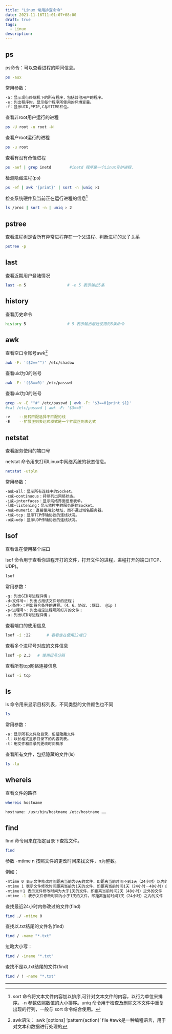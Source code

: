 ```yaml
---
title: "Linux 常用排查命令"
date: 2021-11-16T11:01:07+08:00
draft: true
tags:
  - Linux
description:
---
```




## ps

ps命令：可以查看进程的瞬间信息。

```bash
ps -aux
```

常用参数：

```bash
-a：显示现行终端机下的所有程序，包括其他用户的程序。
-e：列出程序时，显示每个程序所使用的环境变量。
-f：显示UID,PPIP,C与STIME栏位。
```



查看非root用户运行的进程

```bash
ps -U root -u root -N
```

查看户root运行的进程

```bash
ps -u root
```

查看有没有奇怪进程

```bash
ps -aef | grep inetd        #inetd 程序是一个Linux守护进程.
```

检测隐藏进程(ps)

```bash
ps -ef | awk '{print}' | sort -n |uniq >1
```

检查系统硬件及当前正在运行进程的信息[^1]

```bash
ls /proc | sort -n | uniq > 2
```





## pstree

查看进程树是否所有异常进程存在一个父进程、判断进程的父子关系

```bash
pstree -p
```



## last

查看近期用户登陆情况

```bash
last -n 5                  # -n 5 表示输出5条
```

## history

查看历史命令

```bash
history 5                  # 5 表示输出最近使用的5条命令
```



## awk

查看空口令账号awk[^2]

```bash
awk -F: '($2=="")' /etc/shadow
```



查看uid为0的账号

```bash
awk -F: '($3==0)' /etc/passwd
```



查看uid为0的账号

```bash
grep -v -E "^#" /etc/passwd | awk -F: '$3==0{print $1}'
#cat /etc/passwd | awk -F: '$3==0'
```

```bash
-v    --反转匹配选择不匹配的线
-E    --扩展正则表达式模式是一个扩展正则表达式
```

## netstat

查看服务使用的端口号

netstat 命令用来打印Linux中网络系统的状态信息。

```bash
netstat -utpln
```

常用参数：

```bash
-a或–all：显示所有连线中的Socket。
-c或–continuous：持续列出网络状态。
-i或–interfaces：显示网络界面信息表单。
-l或–listening：显示监控中的服务器的Socket。
-n或–numeric：直接使用ip地址，而不通过域名服务器。
-t或–tcp：显示TCP传输协议的连线状况。
-u或–udp：显示UDP传输协议的连线状况。
```



## lsof

查看谁在使用某个端口

lsof 命令用于查看你进程开打的文件，打开文件的进程，进程打开的端口(TCP、UDP)。

```bash
lsof
```

常用参数：

```bash
-g：列出GID号进程详情；
-d<文件号>：列出占用该文件号的进程；
-i<条件>：列出符合条件的进程。（4、6、协议、:端口、 @ip ）
-p<进程号>：列出指定进程号所打开的文件；
-u：列出UID号进程详情；
```



查看端口的使用信息

```bash
lsof -i :22       # 看看谁在使用22端口
```

查看多个进程号对应的文件信息

```bash
lsof -p 2,3   # 使用逗号分隔 
```

查看所有tcp网络连接信息

```bash
lsof -i tcp
```



## ls

ls 命令用来显示目标列表，不同类型的文件颜色也不同

```bash
ls
```

常用参数：

```bash
-a：显示所有文件及目录，包括隐藏文件
-l：以长格式显示目录下的内容列表。
-t：用文件和目录的更改时间排序
```

查看所有文件，包括隐藏的文件(ls)

```bash
ls -la
```



## whereis

查看文件的路径

```bash
whereis hostname

hostname: /usr/bin/hostname /etc/hostname ……
```



## find

find 命令用来在指定目录下查找文件。

```bash
find
```

参数 -mtime n 按照文件的更改时间来找文件，n为整数。

例如：

```bash
-mtime 0 表示文件修改时间距离当前为0天的文件，即距离当前时间不到1天（24小时）以内的文件。
-mtime 1 表示文件修改时间距离当前为1天的文件，即距离当前时间1天（24小时－48小时）的文件。
-mtime＋1 表示文件修改时间为大于1天的文件，即距离当前时间2天（48小时）之外的文件
-mtime -1 表示文件修改时间为小于1天的文件，即距离当前时间1天（24小时）之内的文件
```

 

查找最近24小时内修改过的文件(find)

```bash
find ./ -mtime 0
```

查找以.txt结尾的文件名(find)

```bash
find / -name "*.txt"
```

忽略大小写：

```bash
find / -iname "*.txt"
```

查找不是以.txt结尾的文件(find)

```bash
find / ! -name "*.txt"
```



---



[^1]:sort 命令将文本文件内容加以排序,可针对文本文件的内容，以行为单位来排序。-n 参数依照数值的大小排序。uniq 命令用于检查及删除文本文件中重复出现的行列，一般与 sort 命令结合使用。
[^2]: awk语法： awk [options] ‘pattern{action}’ file    #awk是一种编程语言，用于对文本和数据进行处理的

 

 
